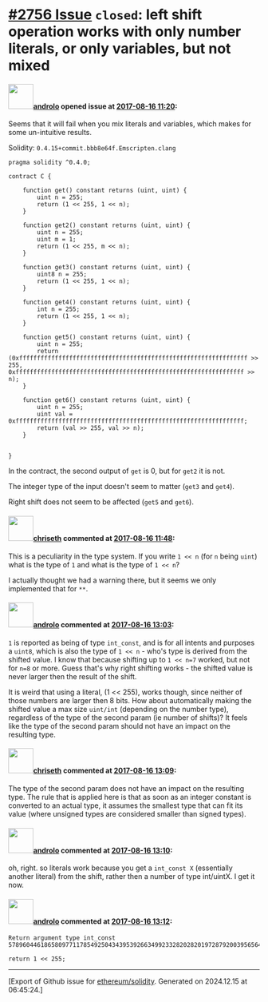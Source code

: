 # [\#2756 Issue](https://github.com/ethereum/solidity/issues/2756) `closed`: left shift operation works with only number literals, or only variables, but not mixed

#### <img src="https://avatars.githubusercontent.com/u/2809499?u=85c557e8e011e3e40e6c011ee71bcf8785d1ac2b&v=4" width="50">[androlo](https://github.com/androlo) opened issue at [2017-08-16 11:20](https://github.com/ethereum/solidity/issues/2756):

Seems that it will fail when you mix literals and variables, which makes for some un-intuitive results.

Solidity: `0.4.15+commit.bbb8e64f.Emscripten.clang`

```
pragma solidity ^0.4.0;

contract C {
    
    function get() constant returns (uint, uint) {
        uint n = 255;
        return (1 << 255, 1 << n);
    }
    
    function get2() constant returns (uint, uint) {
        uint n = 255;
        uint m = 1;
        return (1 << 255, m << n);
    }
    
    function get3() constant returns (uint, uint) {
        uint8 n = 255;
        return (1 << 255, 1 << n);
    }
    
    function get4() constant returns (uint, uint) {
        int n = 255;
        return (1 << 255, 1 << n);
    }
    
    function get5() constant returns (uint, uint) {
        uint n = 255;
        return (0xffffffffffffffffffffffffffffffffffffffffffffffffffffffffffffffff >> 255, 0xffffffffffffffffffffffffffffffffffffffffffffffffffffffffffffffff >> n);
    }
    
    function get6() constant returns (uint, uint) {
        uint n = 255;
        uint val = 0xffffffffffffffffffffffffffffffffffffffffffffffffffffffffffffffff;
        return (val >> 255, val >> n);
    }
    
    
}
```

In the contract, the second output of `get` is 0, but for `get2` it is not.

The integer type of the input doesn't seem to matter (`get3` and `get4`).

Right shift does not seem to be affected (`get5` and `get6`).

#### <img src="https://avatars.githubusercontent.com/u/9073706?v=4" width="50">[chriseth](https://github.com/chriseth) commented at [2017-08-16 11:48](https://github.com/ethereum/solidity/issues/2756#issuecomment-322745898):

This is a peculiarity in the type system. If you write `1 << n` (for `n` being `uint`) what is the type of `1` and what is the type of `1 << n`?

I actually thought we had a warning there, but it seems we only implemented that for `**`.

#### <img src="https://avatars.githubusercontent.com/u/2809499?u=85c557e8e011e3e40e6c011ee71bcf8785d1ac2b&v=4" width="50">[androlo](https://github.com/androlo) commented at [2017-08-16 13:03](https://github.com/ethereum/solidity/issues/2756#issuecomment-322763755):

`1` is reported as being of type `int_const`, and is for all intents and purposes a `uint8`, which is also the type of `1 << n` - who's type is derived from the shifted value. I know that because shifting up to `1 << n=7` worked, but not for `n=8` or more. Guess that's why right shifting works - the shifted value is never larger then the result of the shift.

It is weird that using a literal, (1 << 255), works though, since neither of those numbers are larger then 8 bits. How about automatically making the shifted value a max size `uint/int` (depending on the number type), regardless of the type of the second param (ie number of shifts)? It feels like the type of the second param should not have an impact on the resulting type.

#### <img src="https://avatars.githubusercontent.com/u/9073706?v=4" width="50">[chriseth](https://github.com/chriseth) commented at [2017-08-16 13:09](https://github.com/ethereum/solidity/issues/2756#issuecomment-322765589):

The type of the second param does not have an impact on the resulting type. The rule that is applied here is that as soon as an integer constant is converted to an actual type, it assumes the smallest type that can fit its value (where unsigned types are considered smaller than signed types).

#### <img src="https://avatars.githubusercontent.com/u/2809499?u=85c557e8e011e3e40e6c011ee71bcf8785d1ac2b&v=4" width="50">[androlo](https://github.com/androlo) commented at [2017-08-16 13:10](https://github.com/ethereum/solidity/issues/2756#issuecomment-322765780):

oh, right. so literals work because you get a `int_const X` (essentially another literal) from the shift, rather then a number of type int/uintX. I get it now.

#### <img src="https://avatars.githubusercontent.com/u/2809499?u=85c557e8e011e3e40e6c011ee71bcf8785d1ac2b&v=4" width="50">[androlo](https://github.com/androlo) commented at [2017-08-16 13:12](https://github.com/ethereum/solidity/issues/2756#issuecomment-322766471):

```
Return argument type int_const 57896044618658097711785492504343953926634992332820282019728792003956564819968 

return 1 << 255;
```


-------------------------------------------------------------------------------



[Export of Github issue for [ethereum/solidity](https://github.com/ethereum/solidity). Generated on 2024.12.15 at 06:45:24.]
